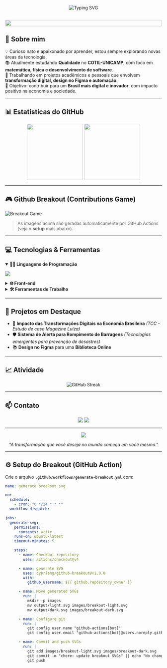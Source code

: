 <!-- Banner principal com seu nome (corrigido) -->
<p align="center">
  <img src="https://readme-typing-svg.demolab.com?font=Fira+Code&weight=600&size=28&pause=1000&color=00F5A0&center=true&vCenter=true&width=600&lines=Henrique+Delgado;Desenvolvedor+em+forma%C3%A7%C3%A3o;Apaixonado+por+tecnologia+e+inova%C3%A7%C3%A3o;Desenvolvimento+de+Sistemas+no+SENAI" alt="Typing SVG" />
</p>
<br>

<!-- Linha divisória animada -->
<img src="https://i.imgur.com/dBaSKWF.gif" height="20" width="100%" />

## 🌟 Sobre mim
💡 Curioso nato e apaixonado por aprender, estou sempre explorando novas áreas da tecnologia.  
📚 Atualmente estudando **Qualidade** no **COTIL-UNICAMP**, com foco em **matemática, física e desenvolvimento de software**.  
🚀 Trabalhando em projetos acadêmicos e pessoais que envolvem **transformação digital, design no Figma e automação**.  
🎯 Objetivo: contribuir para um **Brasil mais digital e inovador**, com impacto positivo na economia e sociedade.

---

## 📊 Estatísticas do GitHub
<div align="center">
  <img height="180em" src="https://github-readme-stats.vercel.app/api?username=HenriqueDelgadoo&show_icons=true&theme=radical&count_private=true&hide_border=true" />
  <img height="180em" src="https://github-readme-stats.vercel.app/api/top-langs/?username=HenriqueDelgadoo&layout=compact&theme=radical&hide_border=true" />
</div>

---

## 🎮 Github Breakout (Contributions Game)
<picture>
  <source media="(prefers-color-scheme: dark)" srcset="images/breakout-dark.svg" />
  <source media="(prefers-color-scheme: light)" srcset="images/breakout-light.svg" />
  <img alt="Breakout Game" src="images/breakout-light.svg" />
</picture>

> As imagens acima são geradas automaticamente por GitHub Actions (veja o **setup** mais abaixo).

---

## 💻 Tecnologias & Ferramentas
<details open>
  <summary><b>👨‍💻 Linguagens de Programação</b></summary>
  <p>
    <img src="https://skillicons.dev/icons?i=js,ts,python,dart" />
  </p>
</details>

<details>
  <summary><b>🌐 Front-end</b></summary>
  <p>
    <img src="https://skillicons.dev/icons?i=html,css" />
  </p>
</details>

<details>
  <summary><b>🛠 Ferramentas de Trabalho</b></summary>
  <p>
    <img src="https://skillicons.dev/icons?i=git,github,vscode,figma" />
  </p>
</details>

---

## 🚀 Projetos em Destaque
- 📌 **Impacto das Transformações Digitais na Economia Brasileira** *(TCC - Estudo de caso Magazine Luiza)*
- 🛡 **Sistema de Alerta para Rompimento de Barragens** *(Tecnologias emergentes para prevenção de desastres)*
- 📚 **Design no Figma** para uma **Biblioteca Online**

---

## 📈 Atividade
<div align="center">
  <img src="https://streak-stats.demolab.com?user=HenriqueDelgadoo&theme=radical&hide_border=true" alt="GitHub Streak" />
</div>

---

## 📫 Contato
<p align="center">
  <a href="mailto:henriquedelgado055@gmail.com"><img src="https://img.shields.io/badge/Email-0078D4?style=for-the-badge&logo=gmail&logoColor=white"></a>
  <a href="https://www.linkedin.com/in/henrique-delgado-a08887305/"><img src="https://img.shields.io/badge/LinkedIn-0A66C2?style=for-the-badge&logo=linkedin&logoColor=white"></a>
</p>

---

<p align="center">
  <img src="https://profile-counter.glitch.me/{HenriqueDelgadoo}/count.svg" />
</p>

<p align="center">
  <em>"A transformação que você deseja no mundo começa em você mesmo."</em>
</p>

---

## ⚙️ Setup do Breakout (GitHub Action)
Crie o arquivo **`.github/workflows/generate-breakout.yml`** com:

```yaml
name: generate breakout svg

on:
  schedule:
    - cron: "0 */24 * * *"
  workflow_dispatch:

jobs:
  generate-svg:
    permissions:
      contents: write
    runs-on: ubuntu-latest
    timeout-minutes: 5

    steps:
      - name: Checkout repository
        uses: actions/checkout@v4

      - name: generate SVG
        uses: cyprieng/github-breakout@v1.0.0
        with:
          github_username: ${{ github.repository_owner }}

      - name: Move generated SVGs
        run: |
          mkdir -p images
          mv output/light.svg images/breakout-light.svg
          mv output/dark.svg images/breakout-dark.svg

      - name: Configure git
        run: |
          git config user.name "github-actions[bot]"
          git config user.email "github-actions[bot]@users.noreply.github.com"

      - name: Commit and push SVGs
        run: |
          git add images/breakout-light.svg images/breakout-dark.svg
          git commit -m "chore: update breakout SVGs" || echo "No changes to commit"
          git push
